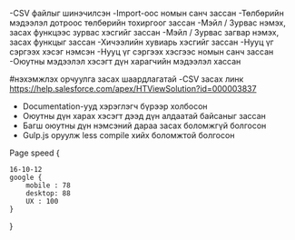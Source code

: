 -CSV файлыг шинэчилсэн
-Import-оос номын санч зассан
-Төлбөрийн мэдээлэл дотроос төлбөрийн тохиргоог зассан
-Мэйл / Зурвас нэмэх, засах функцээс зурвас хэсгийг зассан
-Мэйл / Зурвас загвар нэмэх, засах функцыг зассан
-Хичээлийн хувиарь хэсгийг зассан
-Нууц үг сэргээх хэсэг нэмсэн
-Нууц үг сэргээх хэсгээс номын санч зассан
-Оюутны мэдээлэл хэсэгт дүн харагчийн мэдээлэл хассан

#нэхэмжлэх орчуулга засах шаардлагатай
-CSV засах линк https://help.salesforce.com/apex/HTViewSolution?id=000003837

- Documentation-ууд хэрэглэгч бүрээр холбосон
- Оюутны дүн харах хэсэгт дээд дүн алдаатай байсаныг зассан
- Багш оюутны дүн нэмсэний дараа засах боломжгүй болгосон
- Gulp.js оруулж less compile хийх боломжтой болгосон 

Page speed {

	16-10-12
	google {
		mobile : 78
		desktop: 88
		UX : 100
	}
}